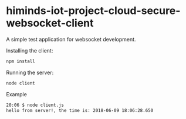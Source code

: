# himinds-iot-project-cloud-secure-websocket-client

A simple test application for websocket development.



Installing the client:

```bash
npm install
```

Running the server:

```bash
node client
```

Example

```bash
20:06 $ node client.js 
hello from server!, the time is: 2018-06-09 18:06:28.650
```
